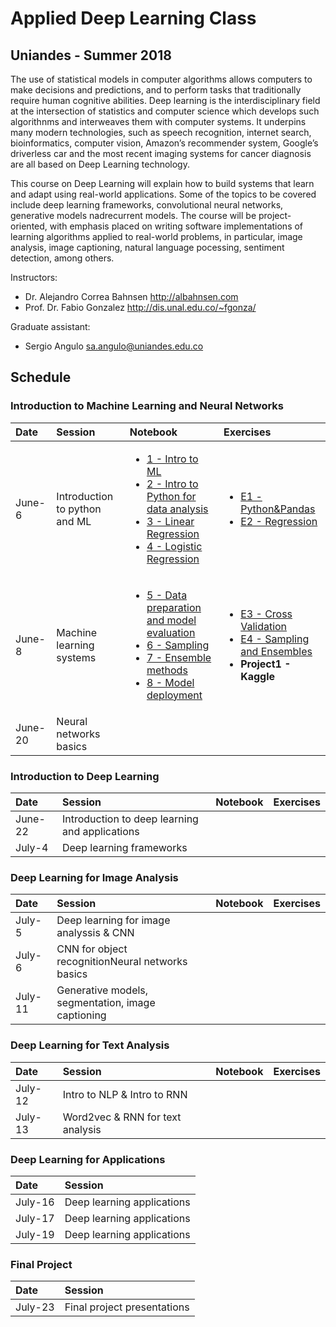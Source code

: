 # Applied Deep Learning Class

## Uniandes - Summer 2018

The use of statistical models in computer algorithms allows computers to make decisions and predictions, and to perform tasks that traditionally require human cognitive abilities. Deep learning is the interdisciplinary field at the intersection of statistics and computer science which develops such algorithnms and interweaves them with computer systems. It underpins many modern technologies, such as speech recognition, internet search, bioinformatics, computer vision, Amazon’s recommender system, Google’s driverless car and the most recent imaging systems for cancer diagnosis are all based on Deep Learning technology.

This course on Deep Learning will explain how to build systems that learn and adapt using real-world applications. Some of the topics to be covered include deep learning frameworks, convolutional neural networks, generative models nadrecurrent models. The course will be project-oriented, with emphasis placed on writing software implementations of learning algorithms applied to real-world problems, in particular, image analysis, image captioning, natural language pocessing, sentiment detection, among others.

Instructors: 
- Dr. Alejandro Correa Bahnsen <http://albahnsen.com>
- Prof. Dr. Fabio Gonzalez <http://dis.unal.edu.co/~fgonza/>

Graduate assistant:
- Sergio Angulo <sa.angulo@uniandes.edu.co>


## Schedule

### Introduction to Machine Learning and Neural Networks
| Date | Session         | Notebook          | Exercises |
| :----| :----| :------------- | :------------- | 
| June-6 | Introduction to python and ML | <ul><li>[1 - Intro to ML](http://nbviewer.jupyter.org/github/albahnsen/AppliedDeepLearningClass/blob/master/notebooks/01-IntroMachineLearning.ipynb) </li> <li>[2 - Intro to Python for data analysis](http://nbviewer.jupyter.org/github/albahnsen/AppliedDeepLearningClass/blob/master/notebooks/02-IntroPython_Numpy_Scypy_Pandas.ipynb) </li><li> [3 - Linear Regression](http://nbviewer.jupyter.org/github/albahnsen/AppliedDeepLearningClass/blob/master/notebooks/03-linear_regression.ipynb) </li><li>[4 - Logistic Regression](http://nbviewer.jupyter.org/github/albahnsen/AppliedDeepLearningClass/blob/master/notebooks/04-logistic_regression.ipynb)</li></ul> | <ul><li>[E1 - Python&Pandas](http://nbviewer.jupyter.org/github/albahnsen/AppliedDeepLearningClass/blob/master/exercises/E01-Python%26Numpy%26Pandas.ipynb) </li> <li> [E2 - Regression](http://nbviewer.jupyter.org/github/albahnsen/AppliedDeepLearningClass/blob/master/exercises/E02-Regression-IncomePrediction.ipynb) </li></ul> | 
| June-8 | Machine learning systems | <ul><li>[5 - Data preparation and model evaluation](http://nbviewer.jupyter.org/github/albahnsen/AppliedDeepLearningClass/blob/master/notebooks/05-data_preparation_evaluation.ipynb)</li><li>[6 - Sampling](http://nbviewer.jupyter.org/github/albahnsen/AppliedDeepLearningClass/blob/master/notebooks/06_Unbalanced_Datasets.ipynb)</li><li>[7 - Ensemble methods](http://nbviewer.jupyter.org/github/albahnsen/AppliedDeepLearningClass/blob/master/notebooks/07_EnsembleMethods.ipynb)</li><li>[8 - Model deployment](http://nbviewer.jupyter.org/github/albahnsen/AppliedDeepLearningClass/blob/master/notebooks/08_Model_Deployment.ipynb)</li></ul> | <ul><li>[E3 - Cross Validation](http://nbviewer.jupyter.org/github/albahnsen/AppliedDeepLearningClass/blob/master/exercises/E03-CrossVal-CreditScoring.ipynb) </li> <li>[E4 - Sampling and Ensembles](http://nbviewer.jupyter.org/github/albahnsen/AppliedDeepLearningClass/blob/master/exercises/E04-Sampling-RF-FraudDetection.ipynb)</li><li> **Project1 - Kaggle** </li></ul> | 
| June-20 | Neural networks basics |  |  | 

### Introduction to Deep Learning
| Date | Session         | Notebook          | Exercises |
| :----| :----| :------------- | :------------- | 
| June-22 | Introduction to deep learning and applications |  |  | 
| July-4 | Deep learning frameworks |  |  | 

### Deep Learning for Image Analysis
| Date | Session         | Notebook          | Exercises |
| :----| :----| :------------- | :------------- | 
| July-5 | Deep learning for image analyssis & CNN |  |  | 
| July-6 | CNN for object recognitionNeural networks basics |  |  | 
| July-11 | Generative models, segmentation, image captioning|  |  | 

### Deep Learning for Text Analysis
| Date | Session         | Notebook          | Exercises |
| :----| :----| :------------- | :------------- | 
| July-12 | Intro to NLP & Intro to RNN |  |  | 
| July-13 | Word2vec & RNN for text analysis |  |  | 

### Deep Learning for Applications
| Date | Session         | 
| :----| :----| 
| July-16 | Deep learning applications |  
| July-17 | Deep learning applications |  
| July-19 | Deep learning applications |  

### Final Project
| Date | Session         | 
| :----| :----| 
| July-23 | Final project presentations | 
